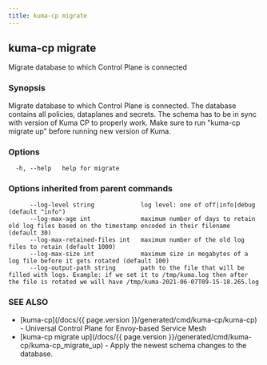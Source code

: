 ```yaml
---
title: kuma-cp migrate
---
```

## kuma-cp migrate

Migrate database to which Control Plane is connected

### Synopsis

Migrate database to which Control Plane is connected. The database contains all policies, dataplanes and secrets. The schema has to be in sync with version of Kuma CP to properly work. Make sure to run "kuma-cp migrate up" before running new version of Kuma.

### Options

```
  -h, --help   help for migrate
```

### Options inherited from parent commands

```
      --log-level string             log level: one of off|info|debug (default "info")
      --log-max-age int              maximum number of days to retain old log files based on the timestamp encoded in their filename (default 30)
      --log-max-retained-files int   maximum number of the old log files to retain (default 1000)
      --log-max-size int             maximum size in megabytes of a log file before it gets rotated (default 100)
      --log-output-path string       path to the file that will be filled with logs. Example: if we set it to /tmp/kuma.log then after the file is rotated we will have /tmp/kuma-2021-06-07T09-15-18.265.log
```

### SEE ALSO

* [kuma-cp](/docs/{{ page.version }}/generated/cmd/kuma-cp/kuma-cp)	 - Universal Control Plane for Envoy-based Service Mesh
* [kuma-cp migrate up](/docs/{{ page.version }}/generated/cmd/kuma-cp/kuma-cp_migrate_up)	 - Apply the newest schema changes to the database.

